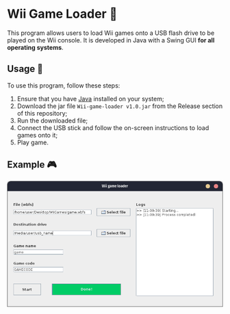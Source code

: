 # Wii Game Loader 👾

This program allows users to load Wii games onto a USB flash drive to be played on the Wii console. It is developed in Java with a Swing GUI **for all operating systems**.

## Usage 💪

To use this program, follow these steps:

1. Ensure that you have [Java](https://www.java.com) installed on your system;
2. Download the jar file `Wii-game-loader v1.0.jar` from the Release section of this repository;
3. Run the downloaded file;
4. Connect the USB stick and follow the on-screen instructions to load games onto it;
5. Play game.

## Example 🎮

![Screenshot 2](img/app_screen.png)
